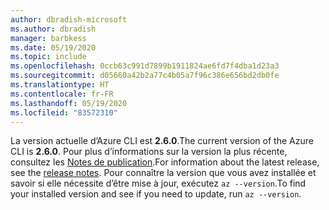 ```yaml
---
author: dbradish-microsoft
ms.author: dbradish
manager: barbkess
ms.date: 05/19/2020
ms.topic: include
ms.openlocfilehash: 0ccb63c991d7899b1911824ae6fd7f4dba1d23a3
ms.sourcegitcommit: d05660a42b2a77c4b05a7f96c386e656bd2db0fe
ms.translationtype: HT
ms.contentlocale: fr-FR
ms.lasthandoff: 05/19/2020
ms.locfileid: "83572310"
---
```

<span data-ttu-id="b7cf0-101">La version actuelle d’Azure CLI est __2.6.0__.</span><span class="sxs-lookup"><span data-stu-id="b7cf0-101">The current version of the Azure CLI is __2.6.0__.</span></span> <span data-ttu-id="b7cf0-102">Pour plus d’informations sur la version la plus récente, consultez les [Notes de publication](../release-notes-azure-cli.md).</span><span class="sxs-lookup"><span data-stu-id="b7cf0-102">For information about the latest release, see the [release notes](../release-notes-azure-cli.md).</span></span> <span data-ttu-id="b7cf0-103">Pour connaître la version que vous avez installée et savoir si elle nécessite d’être mise à jour, exécutez `az --version`.</span><span class="sxs-lookup"><span data-stu-id="b7cf0-103">To find your installed version and see if you need to update, run `az --version`.</span></span>
